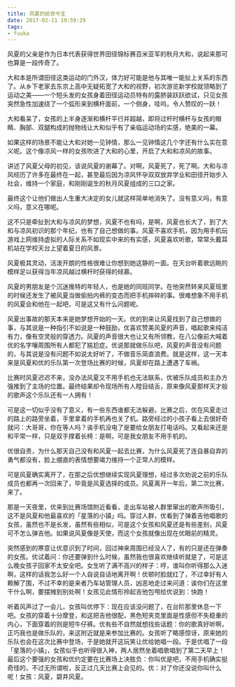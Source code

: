 ```yaml
---
title: 风夏的前世今生
date: 2017-02-11 19:59:29
tags:
- fuuka
---
```


风夏的父亲是作为日本代表获得世界田径锦标赛百米亚军的秋月大和，说起来那可也算是一段传奇了。

大和本是所谓田径这类运动的门外汉，体力好可能是他与其唯一能扯上关系的东西了。从乡下老家去东京上高中无疑拓宽了大和的视野，初次游览新学校就领略到了运动之美——一个短头发的女孩身着田径运动员特有的露脐装跃跃欲试，只见女孩突然急性加速绕了一个弧形来到横杆面前，一个侧身，哇呜，令人赞叹的一跃！

大和看呆了，女孩的上半身逐渐和横杆平行并超越，即将过杆时横杆与女孩的眼睛、胸部、双腿构成的抛物线让大和似乎有了亲临运动场的实感，绝美的一幕。

如果这样的场景不能让大和对她一见钟情，那么一见钟情这几个字还有什么实在意义呢。这个像凉风一样的女孩吹进了大和的心里，开启了大和和凉风的故事。

讲述了风夏父母的初见，该说风夏的谢幕了。对啊，风夏死了，死了啊。大和与凉风经历了许多在最终在一起，甚至最后因为凉风怀孕双双放弃学业和田径开始步入社会，维持一个家庭，和刚刚诞生的秋月风夏组成的三口之家。

最终这个让他们做出人生重大决定的女儿就这样简单地消失了。没有意义吗，有意义吗，意义在哪呢。

这不只是牵扯到大和与凉风的梦想，风夏不也有吗，是啊，风夏也长大了，到了大和与凉风初识的那个年纪，也有了自己想做的事。风夏不喜欢手机，因为用手机玩游戏上网维持虚拟的人际关系不如现实中来的有实感，风夏喜欢听歌，常常头戴耳机站在学校天台上望着夏日的风景。

风夏极其灵动，活泼开朗的性格很难让你想到她这静的一面。在天台听着歌远眺的模样足以获得当年凉风越过横杆时获得的倾慕。

风夏的男朋友是个沉迷推特的年轻人，也是她的同班同学。在他突然转来风夏班里的时候还发生了被风夏当做偷拍内裤的变态而把手机摔碎的事。很难想象不用手机的风夏会和他在一起吧，可是这又有什么问题呢。

风夏出事故的那天本来是她梦想开始的一天。优的到来让风夏找到了自己想做的事，与其说是一种指引不如说是一种鼓励，优喜欢赞美风夏的声音，唱起歌来纯洁有力，像有空灵般的穿透力。风夏的声音很大也让又有所领教，在八公像前大喊着优的名字嚷周围所有人都犯了尴尬症。优说那就做乐队吧，风夏的声音没有问题的，与其说是没有问题不如说太好听了，不做音乐简直浪费。就是这样，这一天本来是风夏和优的乐队第一次登场比赛的时候，风夏却在路上遭遇了车祸。

比赛时风夏迟迟不来，没办法风夏又不用手机也无法联系，优被乐队成员和主办方强推到了主场的位置。最终结果却令现场所有人瞠目结舌，原来像风夏那样天才般的歌声这个乐队还有一人拥有！

可是这一切似乎没有了意义，有一些东西谁都无法躲避。比赛之后，优在风夏走过的路上的路旁坐着，手里拿着的手机再也关了机。路旁经过的小孩子看上去很好奇就问：大哥哥，你在等人吗？诶手机没电了是要给女朋友打电话吗。又看起来还是和平常一样，只是双手撑着长椅：是啊，可是我女朋友不用手机的。

优很自责，为什么那天自己没有和风夏一起去比赛，为什么风夏死了连自暴自弃的勇气都没有，脸上绷直的表情想要竭力维持一个正常人的模样。

可是风夏确实离开了，在那之后优想继续实现风夏理想，经过多次劝说之前的乐队成员也都再一次回来了，毕竟是风夏选择的成员。风夏离开一年后，第二次比赛，来了。

那是一天夜里，优来到比赛场馆附近看看，走出车站被人群里窜出的歌声所吸引，这不是风夏和他最喜欢的「星落的小镇」吗。穿过人群，优看到了弹着吉他唱歌的女孩，虽然也不是长发，虽然有些相似，可是这个女孩和风夏还是有些差别，风夏可不怎么弹吉他。如果说风夏像是天使，而这个女孩就像出现在优眼前的精灵。

突然感到的寒意让优意识到了时间，回过神来周围已经没人了，有的只是还在弹奏的女孩。优试着问：你还要弹到什么时候，虽然我也很喜欢继续听就是了，可是这么晚女孩子回家不太安全吧。女生听了满不高兴的样子：哼，谁叫你听得那么入迷啊，这样的话我怎么好一个人自说自话地离开啊！优顿时脸就红了，不过幸好有人赖解了围，不过不幸的是来者乃车站管理人员，凶恶地走过来问道：诶你们在这里干什么啊，要摆摊到别处啊！女孩见此情形拎起吉他包甩给优说到：快跑！

听着风声过了一会儿，女孩叫优停下：现在应该没问题了，在台阶那里休息一下吧。女孩的穿着十分摩登，和这把吉他很配，黑色短夹克里面是性感但不失稳重的内心，下面穿着的则是短牛仔裤。优有些不自然就想找些话题：你的歌真好听啊，正巧我也是做乐队的，来这附近就是来参加比赛的。女孩听了略感惊讶，原来她的乐队也会在这次比赛中登场，于是她就开这玩笑让优给她唱一段。于是优唱了一段「星落的小镇」，女孩似乎也听得很入神，两人居然坐着唱歌唱到了第二天早上！最后这个要强的女孩和优约定要在比赛场上决胜负：你叫优是吧，不用手机确实挺奇怪的，不过无所谓啦，反正过几天比赛上会见的。优：对了你还没说你叫什么呢！女孩：风夏，碧井风夏。
